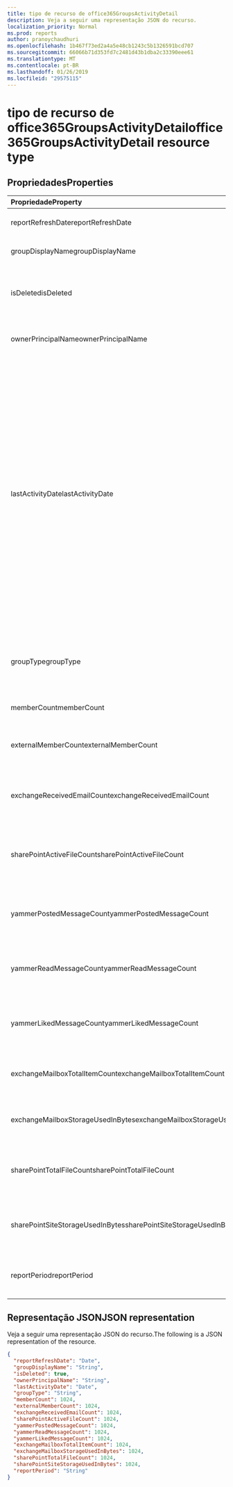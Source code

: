 ```yaml
---
title: tipo de recurso de office365GroupsActivityDetail
description: Veja a seguir uma representação JSON do recurso.
localization_priority: Normal
ms.prod: reports
author: pranoychaudhuri
ms.openlocfilehash: 1b467f73ed2a4a5e48cb1243c5b1326591bcd707
ms.sourcegitcommit: 66066b71d353fd7c2481d43b1dba2c33390eee61
ms.translationtype: MT
ms.contentlocale: pt-BR
ms.lasthandoff: 01/26/2019
ms.locfileid: "29575115"
---
```

# <a name="office365groupsactivitydetail-resource-type"></a><span data-ttu-id="954cf-103">tipo de recurso de office365GroupsActivityDetail</span><span class="sxs-lookup"><span data-stu-id="954cf-103">office365GroupsActivityDetail resource type</span></span>

## <a name="properties"></a><span data-ttu-id="954cf-104">Propriedades</span><span class="sxs-lookup"><span data-stu-id="954cf-104">Properties</span></span>

| <span data-ttu-id="954cf-105">Propriedade</span><span class="sxs-lookup"><span data-stu-id="954cf-105">Property</span></span>                          | <span data-ttu-id="954cf-106">Tipo</span><span class="sxs-lookup"><span data-stu-id="954cf-106">Type</span></span>    | <span data-ttu-id="954cf-107">Descrição</span><span class="sxs-lookup"><span data-stu-id="954cf-107">Description</span></span>                              |
| :-------------------------------- | :------ | ---------------------------------------- |
| <span data-ttu-id="954cf-108">reportRefreshDate</span><span class="sxs-lookup"><span data-stu-id="954cf-108">reportRefreshDate</span></span>                 | <span data-ttu-id="954cf-109">Data</span><span class="sxs-lookup"><span data-stu-id="954cf-109">Date</span></span>    | <span data-ttu-id="954cf-110">A última data do conteúdo.</span><span class="sxs-lookup"><span data-stu-id="954cf-110">The latest date of the content.</span></span>          |
| <span data-ttu-id="954cf-111">groupDisplayName</span><span class="sxs-lookup"><span data-stu-id="954cf-111">groupDisplayName</span></span>                  | <span data-ttu-id="954cf-112">String</span><span class="sxs-lookup"><span data-stu-id="954cf-112">String</span></span>  | <span data-ttu-id="954cf-113">O nome de exibição do grupo.</span><span class="sxs-lookup"><span data-stu-id="954cf-113">The display name of the group.</span></span>           |
| <span data-ttu-id="954cf-114">isDeleted</span><span class="sxs-lookup"><span data-stu-id="954cf-114">isDeleted</span></span>                         | <span data-ttu-id="954cf-115">Boolean</span><span class="sxs-lookup"><span data-stu-id="954cf-115">Boolean</span></span> | <span data-ttu-id="954cf-116">Se esse usuário tiver sido excluído ou suave excluído.</span><span class="sxs-lookup"><span data-stu-id="954cf-116">Whether this user has been deleted or soft deleted.</span></span> |
| <span data-ttu-id="954cf-117">ownerPrincipalName</span><span class="sxs-lookup"><span data-stu-id="954cf-117">ownerPrincipalName</span></span>                | <span data-ttu-id="954cf-118">String</span><span class="sxs-lookup"><span data-stu-id="954cf-118">String</span></span>  | <span data-ttu-id="954cf-119">O nome de entidade do proprietário do grupo.</span><span class="sxs-lookup"><span data-stu-id="954cf-119">The group owner principal name.</span></span>          |
| <span data-ttu-id="954cf-120">lastActivityDate</span><span class="sxs-lookup"><span data-stu-id="954cf-120">lastActivityDate</span></span>                  | <span data-ttu-id="954cf-121">Data</span><span class="sxs-lookup"><span data-stu-id="954cf-121">Date</span></span>    | <span data-ttu-id="954cf-122">A data da última atividade para os seguintes cenários: email da caixa de correio recebida; de grupo usuário exibido, editado, compartilhados ou sincronizados arquivos na biblioteca de documentos do SharePoint; usuário exibir páginas do SharePoint; usuário postados, ler ou curtidas mensagens no Yammer grupos.</span><span class="sxs-lookup"><span data-stu-id="954cf-122">The last activity date for the following scenarios:  group mailbox received email; user viewed, edited, shared, or synced files in SharePoint document library; user viewed SharePoint pages; user posted, read, or liked messages in Yammer groups.</span></span> |
| <span data-ttu-id="954cf-123">groupType</span><span class="sxs-lookup"><span data-stu-id="954cf-123">groupType</span></span>                         | <span data-ttu-id="954cf-124">String</span><span class="sxs-lookup"><span data-stu-id="954cf-124">String</span></span>  | <span data-ttu-id="954cf-125">O tipo de grupo.</span><span class="sxs-lookup"><span data-stu-id="954cf-125">The group type.</span></span> <span data-ttu-id="954cf-126">Os valores possíveis são: **pública** ou **privada**.</span><span class="sxs-lookup"><span data-stu-id="954cf-126">Possible values are: **Public** or **Private**.</span></span> |
| <span data-ttu-id="954cf-127">memberCount</span><span class="sxs-lookup"><span data-stu-id="954cf-127">memberCount</span></span>                       | <span data-ttu-id="954cf-128">Int64</span><span class="sxs-lookup"><span data-stu-id="954cf-128">Int64</span></span>   | <span data-ttu-id="954cf-129">A contagem de membro do grupo.</span><span class="sxs-lookup"><span data-stu-id="954cf-129">The group member count.</span></span>                  |
| <span data-ttu-id="954cf-130">externalMemberCount</span><span class="sxs-lookup"><span data-stu-id="954cf-130">externalMemberCount</span></span>               | <span data-ttu-id="954cf-131">Int64</span><span class="sxs-lookup"><span data-stu-id="954cf-131">Int64</span></span>   | <span data-ttu-id="954cf-132">A contagem de externo membro do grupo.</span><span class="sxs-lookup"><span data-stu-id="954cf-132">The group external member count.</span></span>         |
| <span data-ttu-id="954cf-133">exchangeReceivedEmailCount</span><span class="sxs-lookup"><span data-stu-id="954cf-133">exchangeReceivedEmailCount</span></span>        | <span data-ttu-id="954cf-134">Int64</span><span class="sxs-lookup"><span data-stu-id="954cf-134">Int64</span></span>   | <span data-ttu-id="954cf-135">O número de email que recebeu a caixa de correio de grupo.</span><span class="sxs-lookup"><span data-stu-id="954cf-135">The number of email that the group mailbox received.</span></span> |
| <span data-ttu-id="954cf-136">sharePointActiveFileCount</span><span class="sxs-lookup"><span data-stu-id="954cf-136">sharePointActiveFileCount</span></span>         | <span data-ttu-id="954cf-137">Int64</span><span class="sxs-lookup"><span data-stu-id="954cf-137">Int64</span></span>   | <span data-ttu-id="954cf-138">O número de arquivos ativos no site de grupo do SharePoint.</span><span class="sxs-lookup"><span data-stu-id="954cf-138">The number of active files in SharePoint Group site.</span></span> |
| <span data-ttu-id="954cf-139">yammerPostedMessageCount</span><span class="sxs-lookup"><span data-stu-id="954cf-139">yammerPostedMessageCount</span></span>          | <span data-ttu-id="954cf-140">Int64</span><span class="sxs-lookup"><span data-stu-id="954cf-140">Int64</span></span>   | <span data-ttu-id="954cf-141">O número de mensagens postadas em grupos de Yammer.</span><span class="sxs-lookup"><span data-stu-id="954cf-141">The number of messages posted to Yammer groups.</span></span> |
| <span data-ttu-id="954cf-142">yammerReadMessageCount</span><span class="sxs-lookup"><span data-stu-id="954cf-142">yammerReadMessageCount</span></span>            | <span data-ttu-id="954cf-143">Int64</span><span class="sxs-lookup"><span data-stu-id="954cf-143">Int64</span></span>   | <span data-ttu-id="954cf-144">O número de mensagens lidas em grupos do Yammer.</span><span class="sxs-lookup"><span data-stu-id="954cf-144">The number of messages read in Yammer groups.</span></span> |
| <span data-ttu-id="954cf-145">yammerLikedMessageCount</span><span class="sxs-lookup"><span data-stu-id="954cf-145">yammerLikedMessageCount</span></span>           | <span data-ttu-id="954cf-146">Int64</span><span class="sxs-lookup"><span data-stu-id="954cf-146">Int64</span></span>   | <span data-ttu-id="954cf-147">O número de mensagens curtidas em grupos do Yammer.</span><span class="sxs-lookup"><span data-stu-id="954cf-147">The number of messages liked in Yammer groups.</span></span> |
| <span data-ttu-id="954cf-148">exchangeMailboxTotalItemCount</span><span class="sxs-lookup"><span data-stu-id="954cf-148">exchangeMailboxTotalItemCount</span></span>     | <span data-ttu-id="954cf-149">Int64</span><span class="sxs-lookup"><span data-stu-id="954cf-149">Int64</span></span>   | <span data-ttu-id="954cf-150">O número de itens na caixa de correio de grupo.</span><span class="sxs-lookup"><span data-stu-id="954cf-150">The number of items in the group mailbox.</span></span> |
| <span data-ttu-id="954cf-151">exchangeMailboxStorageUsedInBytes</span><span class="sxs-lookup"><span data-stu-id="954cf-151">exchangeMailboxStorageUsedInBytes</span></span> | <span data-ttu-id="954cf-152">Int64</span><span class="sxs-lookup"><span data-stu-id="954cf-152">Int64</span></span>   | <span data-ttu-id="954cf-153">O armazenamento utilizado da caixa de correio de grupo.</span><span class="sxs-lookup"><span data-stu-id="954cf-153">The storage used of the group mailbox.</span></span>   |
| <span data-ttu-id="954cf-154">sharePointTotalFileCount</span><span class="sxs-lookup"><span data-stu-id="954cf-154">sharePointTotalFileCount</span></span>          | <span data-ttu-id="954cf-155">Int64</span><span class="sxs-lookup"><span data-stu-id="954cf-155">Int64</span></span>   | <span data-ttu-id="954cf-156">O número total de arquivos no site de grupo do SharePoint.</span><span class="sxs-lookup"><span data-stu-id="954cf-156">The total number of files in SharePoint Group site.</span></span> |
| <span data-ttu-id="954cf-157">sharePointSiteStorageUsedInBytes</span><span class="sxs-lookup"><span data-stu-id="954cf-157">sharePointSiteStorageUsedInBytes</span></span>  | <span data-ttu-id="954cf-158">Int64</span><span class="sxs-lookup"><span data-stu-id="954cf-158">Int64</span></span>   | <span data-ttu-id="954cf-159">O armazenamento usado pelo site do grupo do SharePoint.</span><span class="sxs-lookup"><span data-stu-id="954cf-159">The storage used by SharePoint Group site.</span></span> |
| <span data-ttu-id="954cf-160">reportPeriod</span><span class="sxs-lookup"><span data-stu-id="954cf-160">reportPeriod</span></span>                      | <span data-ttu-id="954cf-161">String</span><span class="sxs-lookup"><span data-stu-id="954cf-161">String</span></span>  | <span data-ttu-id="954cf-162">O número de dias que abrange o relatório.</span><span class="sxs-lookup"><span data-stu-id="954cf-162">The number of days the report covers.</span></span>    |

## <a name="json-representation"></a><span data-ttu-id="954cf-163">Representação JSON</span><span class="sxs-lookup"><span data-stu-id="954cf-163">JSON representation</span></span>

<span data-ttu-id="954cf-164">Veja a seguir uma representação JSON do recurso.</span><span class="sxs-lookup"><span data-stu-id="954cf-164">The following is a JSON representation of the resource.</span></span>

<!-- {
  "blockType": "resource",
  "@odata.type": "microsoft.graph.office365GroupsActivityDetail"
} -->

```json
{
  "reportRefreshDate": "Date", 
  "groupDisplayName": "String", 
  "isDeleted": true, 
  "ownerPrincipalName": "String", 
  "lastActivityDate": "Date", 
  "groupType": "String", 
  "memberCount": 1024, 
  "externalMemberCount": 1024, 
  "exchangeReceivedEmailCount": 1024, 
  "sharePointActiveFileCount": 1024, 
  "yammerPostedMessageCount": 1024, 
  "yammerReadMessageCount": 1024, 
  "yammerLikedMessageCount": 1024, 
  "exchangeMailboxTotalItemCount": 1024, 
  "exchangeMailboxStorageUsedInBytes": 1024, 
  "sharePointTotalFileCount": 1024, 
  "sharePointSiteStorageUsedInBytes": 1024, 
  "reportPeriod": "String"
}
```
